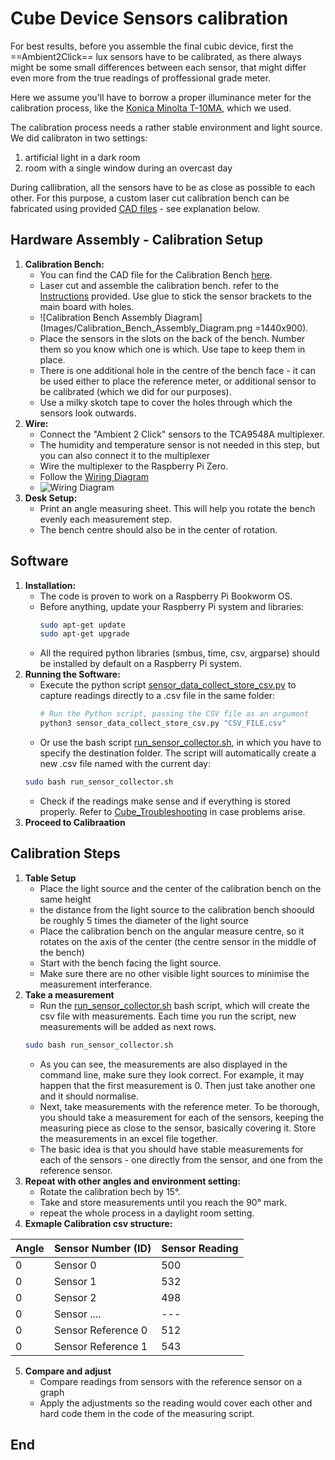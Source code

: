# Cube Device Sensors calibration

For best results, before you assemble the final cubic device, first the ==Ambient2Click== lux sensors have to be calibrated, as there always might be some small differences between each sensor, that might differ even more from the true readings of proffessional grade meter.

Here we assume you'll have to borrow a proper illuminance meter for the calibration process, like the [Konica Minolta T-10MA](https://www.konicaminolta.eu/eu-en/hardware/measuring-instruments/light-and-display-measurement/illuminance-meters/t-10a-t-10ma), which we used.

The calibration process needs a rather stable environment and light source. We did calibraton in two settings:
1. artificial light in a dark room
2. room with a single window during an overcast day

During callibration, all the sensors have to be as close as possible to each other. For this purpose, a custom laser cut calibration bench can be fabricated using provided [CAD files](../src/hardware/Calibration_Bench.dwg) - see explanation below.

## Hardware Assembly - Calibration Setup

1. **Calibration Bench:**
	- You can find the CAD file for the Calibration Bench [here](../src/hardware/Calibration_Bench.dwg).
	- Laser cut and assemble the calibration bench. refer to the [Instructions](Images/Calibration_Bench_Assembly_Diagram.png) provided. Use glue to stick the sensor brackets to the main board with holes.
	- ![Calibration Bench Assembly Diagram](Images/Calibration_Bench_Assembly_Diagram.png =1440x900).
	- Place the sensors in the slots on the back of the bench. Number them so you know which one is which. Use tape to keep them in place.
	- There is one additional hole in the centre of the bench face - it can be used either to place the reference meter, or additional sensor to be calibrated (which we did for our purposes).
	- Use a milky skotch tape to cover the holes through which the sensors look outwards.
2. **Wire:**
   - Connect the "Ambient 2 Click" sensors to the TCA9548A multiplexer.
   - The humidity and temperature sensor is not needed in this step, but you can also connect it to the multiplexer
   - Wire the multiplexer to the Raspberry Pi Zero.
   - Follow the [Wiring Diagram](Images/Wiring_Diagram.png)
   - ![Wiring Diagram](Images/Wiring_Diagram.png)
3. **Desk Setup:**
	- Print an angle measuring sheet. This will help you rotate the bench evenly each measurement step.
	- The bench centre should also be in the center of rotation.

## Software

1. **Installation:**
   - The code is proven to work on a Raspberry Pi Bookworm OS.
   - Before anything, update your Raspberry Pi system and libraries:
     ```bash
     sudo apt-get update
	 sudo apt-get upgrade
     ```
	- All the required python libraries (smbus, time, csv, argparse) should be installed by default on a Raspberry Pi system.
2. **Running the Software:**
   - Execute the python script [sensor_data_collect_store_csv.py](../src/code/sensor_data_collect_store_csv.py) to capture readings directly to a .csv file in the same folder:
     ```bash
     # Run the Python script, passing the CSV file as an argument
	 python3 sensor_data_collect_store_csv.py "CSV_FILE.csv"
     ```
	- Or use the bash script [run_sensor_collector.sh](../src/code/run_sensor_collector.sh), in which you have to specify the destination folder. The script will automatically create a new .csv file named with the current day:
	 ```bash
	 sudo bash run_sensor_collector.sh
	 ```
	- Check if the readings make sense and if everything is stored properly. Refer to [Cube_Troubleshooting](04_Cube_TroubleShooting.md) in case problems arise.
3. **Proceed to Calibraation**

## Calibration Steps

1. **Table Setup**
	- Place the light source and the center of the calibration bench on the same height
	- the distance from the light source to the calibration bench shoould be roughly 5 times the diameter of the light source
	- Place the calibration bench on the angular measure centre, so it rotates on the axis of the center (the centre sensor in the middle of the bench)
	- Start with the bench facing the light source.
	- Make sure there are no other visible light sources to minimise the measurement interferance.
2. **Take a measurement**
	- Run the [run_sensor_collector.sh](../src/code/run_sensor_collector.sh) bash script, which will create the csv file with measurements. Each time you run the script, new measurements will be added as next rows.
	 ```bash
	 sudo bash run_sensor_collector.sh
	 ```
	- As you can see, the measurements are also displayed in the command line, make sure they look correct. For example, it may happen that the first measurement is 0. Then just take another one and it should normalise.
	- Next, take measurements with the reference meter. To be thorough, you should take a measurement for each of the sensors, keeping the measuring piece as close to the sensor, basically covering it. Store the measurements in an excel file together.
	- The basic idea is that you should have stable measurements for each of the sensors - one directly from the sensor, and one from the reference sensor.
3. **Repeat with other angles and environment setting:**
	- Rotate the calibration bech by 15°.
	- Take and store measurements until you reach the 90° mark.
	- repeat the whole process in a daylight room setting.
4. **Exmaple Calibration csv structure:**

| Angle | Sensor Number (ID) | Sensor Reading |
| ----- | ------------------ | -------------- |
| 0     | Sensor 0           | 500            |
| 0     | Sensor 1           | 532            |
| 0     | Sensor 2           | 498            |
| 0     | Sensor ....        | ---            |
| 0     | Sensor Reference 0 | 512            |
| 0     | Sensor Reference 1 | 543            |

5. **Compare and adjust**
	- Compare readings from sensors with the reference sensor on a graph
	- Apply the adjustments so the reading would cover each other and hard code them in the code of the measuring script.

## End